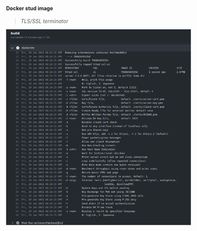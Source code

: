 #### Docker stud image

>
> _TLS/SSL terminator_
>

[![RAW LOG](./png/log.png)](https://github.com/wryyyyyyyy/docker/commit/143c314b4807ef4ad981be0996b3821cb5f79124/checks/1790177325/logs)
